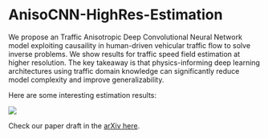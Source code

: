 # AnisoCNN-HighRes-Estimation
 We propose an Traffic Anisotropic Deep Convolutional Neural Network model exploiting causaility in human-driven vehicular traffic flow to solve inverse problems. We show results for traffic speed field estimation at higher resolution. The key takeaway is that physics-informing deep learning architectures using traffic domain knowledge can significantly reduce model complexity and improve generalizability.
 
 Here are some interesting estimation results:
 
 ![](https://github.com/bilzinet/AnisoCNN-HighRes-Estimation/blob/master/sample.PNG)

 
 Check our paper draft in the [arXiv here](https://arxiv.org/abs/2102.02906).
